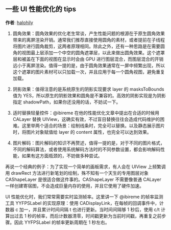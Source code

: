 ## 一些 UI 性能优化的 tips

**作者**: [halohily](https://weibo.com/halohily)

1) 圆角效果：圆角效果的优化老生常谈，产生性能问题的根源在于原生圆角效果带来的离屏渲染开销。通常我们推荐直接使用圆角的素材，或者提前在子线程将图片进行圆角裁剪，这两者原理相同。除此之外，还有一种思路是在需要圆角的视图最上层添加一个中空的圆角遮罩层，以此来做出圆角效果。这个遮罩层和被盖在下面的视图在显示时会由 GPU 进行图层混合，而图层混合的开销远小于离屏渲染。值得一提的是，由于圆角效果通常在一屏中频繁出现，所以这个遮罩的图片素材可以只加载一次，并且应用于每一个圆角视图，避免重复加载。

2) 阴影效果：值得注意的是系统原生的阴影实现要求 layer 的 masksToBounds 值为 YES，所以原生的阴影效果和圆角是不兼容的。高效的阴影实现是为阴影指定 shadowPath，如果你还没用的话，不妨试一下。

3) 适时替换轻量控件：@ibireme 在他的性能优化文章中提出在合适的时候用 CALayer 替换 UIView，这确实有效，不过盲目替换往往会造成代码维护的困难。这里举两个适合的场景：绘制线条时，完全可以替换。以及静态展示图片时，将图片对象赋值给 layer 的 content 属性，也完全可以达到效果。

4) 图片解码：图片解码的知识不再赘述，值得一提的是，对于不同的图片格式，不同的解码算法，或者使用系统解码方法时的不同参数设置，都会影响解码性能，如果有这方面瓶颈的，不妨做多种尝试。

再说一个经典的例子：为了实现一个简单的画板需求，有人会在 UIView 上频繁调用 drawRect 方法进行新笔划的绘制，殊不知有一个天生的专用图层对象 CAShapeLayer 是很适合做这件事的。CAShapeLayer 不需要像普通 CALayer 一样创建寄宿图，不会造成巨量内存的使用，并且它使用了硬件加速。

UI 性能优化时，我们常常需要实时监测帧率。这里讲一下 @ibireme 的帧率监测工具 YYFPSLabel 的实现原理：使用 CADisplayLink，在每帧的回调事件中，计数器 c 加一，并且累计时间间隔 t 也进行更新。当时间间隔够 1 秒后，使用 c/t 计算出过去 1 秒的帧率，而后计数器清零，时间戳更新为当前时间戳，再重复之前步骤。因此 YYFPSLabel 的帧率更新周期在 1 秒左右。

